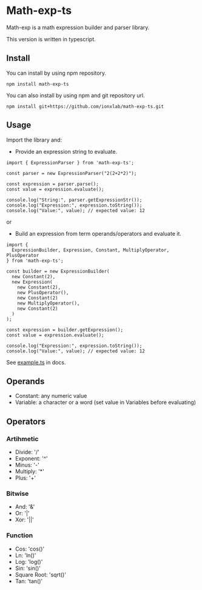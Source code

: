 # Math-exp-ts

Math-exp is a math expression builder and parser library.

This version is written in typescript.

## Install
You can install by using npm repository.
```
npm install math-exp-ts
```
You can also install by using npm and git repository url.
```
npm install git+https://github.com/ionxlab/math-exp-ts.git
```

## Usage

Import the library and:

- Provide an expression string to evaluate.

```
import { ExpressionParser } from 'math-exp-ts';

const parser = new ExpressionParser("2(2+2*2)");

const expression = parser.parse();
const value = expression.evaluate();

console.log("String:", parser.getExpressionStr());
console.log("Expression:", expression.toString());
console.log("Value:", value); // expected value: 12
```

or

- Build an expression from term operands/operators and evaluate it.

```
import {
  ExpressionBuilder, Expression, Constant, MultiplyOperator, PlusOperator
} from 'math-exp-ts';

const builder = new ExpressionBuilder(
  new Constant(2),
  new Expression(
    new Constant(2),
    new PlusOperator(),
    new Constant(2)
    new MultiplyOperator(),
    new Constant(2)
  )
);

const expression = builder.getExpression();
const value = expression.evaluate();

console.log("Expression:", expression.toString());
console.log("Value:", value); // expected value: 12
```

See [example.ts](./docs/example-ts/example.ts) in docs.

## Operands
- Constant: any numeric value
- Variable: a character or a word (set value in Variables before evaluating)

## Operators

### Artihmetic
- Divide: '/'
- Exponent: '^'
- Minus: '-'
- Multiply: '*'
- Plus: '+'

### Bitwise
- And: '&'
- Or: '|'
- Xor: '||'

### Function
- Cos: 'cos()'
- Ln: 'ln()'
- Log: 'log()'
- Sin: 'sin()'
- Square Root: 'sqrt()'
- Tan: 'tan()'

